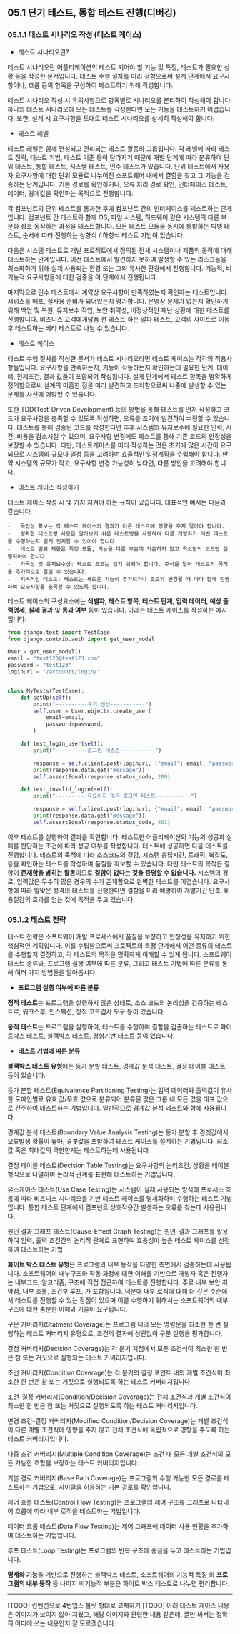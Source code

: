 ## 05.1 단기 테스트, 통합 테스트 진행(디버깅)

### 05.1.1 테스트 시나리오 작성 (테스트 케이스)



- 테스트 시나리오란?

테스트 시나리오란 어플리케이션의 테스트 되어야 할 기능 및 특징, 테스트가 필요한 상황 등을 작성한 문서입니다. 테스트 수행 절차를 미리 정함으로써 설계 단계에서 요구사항이나, 흐름 등의 항목을 구성하여 테스트하기 위해 작성합니다.

테스트 시나리오 작성 시 유의사항으로 항목별로 시나리오를 분리하여 작성해야 합니다. 하나의 테스트 시나리오에 모든 테스트를 작성한다면 모든 기능을 테스트하기 어렵습니다. 또한, 설계 시 요구사항을 토대로 테스트 시나리오를 상세히 작성해야 합니다.

- 테스트 레벨

테스트 레벨은 함께 편성되고 관리되는 테스트 활동의 그룹입니다. 각 레벨에 따라 테스트 전략, 테스트 기법, 테스트 기준 등이 달라지기 때문에 개발 단계에 따라 분류하여 단위 테스트, 통합 테스트, 시스템 테스트, 인수 테스트가 있습니다. 단위 테스트에서 사용자 요구사항에 대한 단위 모듈로 나누어진 소프트웨어 내에서 결함을 찾고 그 기능을 검증하는 단계입니다. 기본 경로를 확인하거나, 오류 처리 경로 확인, 인터페이스 테스트, 데이터, 경계값을 확인하는 목적으로 진행합니다.  

각 컴포넌트의 단위 테스트를 통과한 후에 컴포넌트 간의 인터페이스를 테스트하는 단계입니다. 컴포넌트 간 테스트와 함께 OS, 파일 시스템, 하드웨어 같은 시스템의 다른 부분화 상호 동작하는 과정을 테스트합니다. 모든 테스트 모듈을 동시에 통합하는 빅뱅 테스트, 순서에 따라 진행하는 상향식 / 하향식 테스트 기법이 있습니다.  

다음은 시스템 테스트로 개발 프로젝트에서 정의된 전체 시스템이나 제품의 동작에 대해 테스트하는 단계입니다. 이전 테스트에서 발견하지 못하여 발생할 수 있는 리스크들을 최소화하기 위해 실제 사용되는 환경 또는 그와 유사한 환경에서 진행합니다. 기능적, 비기능적 요구사항들에 대한 검증을 이 단계에서 진행됩니다.  

마지막으로 인수 테스트에서 계약상 요구사항이 만족하였는지 확인하는 테스트입니다. 서비스를 배포, 실사용 준비가 되어있는지 평가합니다. 운영상 문제가 없는지 확인하기 위해 백업 및 복원, 유지보수 작업, 보안 취약성, 비정상적인 재난 상황에 대한 테스트를 진행합니다. 비즈니스 고객에게납품 전 테스트 하는 알파 테스트, 고객의 사이트로 이동 후 테스트하는 베타 테스트로 나뉠 수 있습니다.

- 테스트 케이스

테스트 수행 절차를 작성한 문서가 테스트 시나리오라면 테스트 케이스는 각각의 적용사항들입니다. 요구사항을 만족하는지, 기능이 작동하는지 확인하는데 필요한 단계, 데이터, 전제조건, 결과 값들이 포함되어 작성됩니다. 설계 단계에서 테스트 항목을 명확하게 정의함으로써 설계의 미흡한 점을 미리 발견하고 조치함으로써 나중에 발생할 수 있는 문제를 사전에 예방할 수 있습니다.  

또한 TDD(Test-Driven Development) 등의 방법을 통해 테스트를 먼저 작성하고 코드가 요구사항을 충족할 수 있도록 작성하면, 오류를 조기에 발견하여 수정할 수 있습니다. 테스트를 통해 검증된 코드를 작성한다면 추후 시스템의 유지보수에 필요한 인력, 시간, 비용을 감소시킬 수 있으며, 요구사항 변경에도 테스트를 통해 기존 코드의 안정성을 보장할 수 있습니다. 다만, 테스트케이스를 미리 작성하는 것은 초기에 많은 시간이 요구되므로 시스템의 규모나 일정 등을 고려하여 효율적인 일정계획을 수립해야 합니다. 만약 시스템의 규모가 작고, 요구사항 변경 가능성이 낮다면, 다른 방안을 고려해야 합니다.

- 테스트 케이스 작성하기

테스트 케이스 작성 시 몇 가지 지켜야 하는 규칙이 있습니다. 대표적인 예시는 다음과 같습니다.

```
-   독립성 확보는 각 테스트 케이스의 결과가 다른 테스트에 영향을 주지 말아야 합니다.
-   명확한 테스트명 사용은 알아보기 쉬운 테스트명을 사용하여 다른 개발자가 어떤 테스트를 수행하는지 쉽게 인지알 수 있어야 합니다.
-   테스트 범위 제한은 특정 모듈, 기능을 다른 부분에 의존하지 않고 최소한의 코드만 실행되어야 합니다.
-   가독성 및 유지보수성: 테스트 코드는 읽기 쉬워야 합니다. 주석을 달아 테스트의 목적을 추가적으로 알릴 수 있습니다.
-   지속적인 테스트: 테스트는 새로운 기능이 추가되거나 코드가 변경될 때 마다 함께 진행하여 요구사항을 충족할 수 있도록 합니다.
```

테스트 케이스의 구성요소에는 **식별자**, **테스트 항목**, **테스트 단계**, **입력 데이터**, **예상 출력명세**, **실제 결과** 및 **통과 여부** 등이 있습니다. 아래는 테스트 케이스를 작성하는 예시입니다.

```python
from django.test import TestCase
from django.contrib.auth import get_user_model

User = get_user_model()
email = "test123@test123.com"
password = "test123"
loginurl = "/accounts/login/"


class MyTests(TestCase):
    def setUp(self):
        print("----------유저 생성-----------")
        self.user = User.objects.create_user(
            email=email,
            password=password,
        )

    def test_login_user(self):
        print("----------로그인 테스트-----------")

        response = self.client.post(loginurl, {"email": email, "password": password})
        print(response.data.get("message"))
        self.assertEqual(response.status_code, 200)

    def test_invalid_login(self):
        print("----------유요하지 않은 로그인 테스트-----------")

        response = self.client.post(loginurl, {"email": email, "password": "tste123"})
        print(response.data.get("message"))
        self.assertEqual(response.status_code, 401)
```

이후 테스트를 실행하여 결과를 확인합니다. 테스트한 어플리케이션의 기능의 성공과 실패를 판단하는 조건에 따라 성공 여부를 작성합니다. 테스트에 성공하면 다음 테스트를 진행합니다. 테스트의 목적에 따라 소스코드의 결함, 시스템 응답시간, 트래픽, 복잡도, 등을 확인하는 테스트를 작성하여 품질을 확보할 수 있습니다. 다만 테스트의 목적은 결함이 **존재함을 밝히는 활동**이므로 **결함이 없다는 것을 증명할 수 없습니다.** 시스템의 경로, 입력값은 무수히 많은 경우의 수가 존재함으로 완벽한 테스트를 어렵습니다. 요구사항에 따라 알맞은 성격의 테스트를 진행한다면 결함을 미리 예방하여 개발기간 단축, 비용절감의 효과를 얻는 것에 목적을 두고 있습니다.

### 05.1.2 테스트 전략

테스트 전략은 소프트웨어 개발 프로세스에서 품질을 보장하고 안정성을 유지하기 위한 핵심적인 계획입니다. 이를 수립함으로써 프로젝트의 특정 단계에서 어떤 종류의 테스트를 수행할지 결정하고, 각 테스트의 목적을 명확하게 이해할 수 있게 됩니다. 소프트웨어 테스트 종류와, 프로그램 실행 여부에 따른 분류, 그리고 테스트 기법에 따른 분류를 통해 여러 가지 방법들을 알아봅시다.

- **프로그램 실행 여부에 따른 분류**

**정적 테스트**는 프로그램을 실행하지 않은 상태로, 소스 코드의 논리성을 검증하는 테스트로, 워크스루, 인스펙션, 정적 코드검사 도구 등이 있습니다

**동적 테스트**는 프로그램을 실행하여, 테스트를 수행하여 결함을 검출하는 테스트로  화이트박스 테스트, 블랙박스 테스트, 경험기반 테스트 등이 있습니다.

- **테스트 기법에 따른 분류**

**블랙박스 테스트 유형**에는 등가 분할 테스트, 경계값 분석 테스트, 결정 테이블 테스트 등이 있습니다.

등가 분할 테스트(Equivalence Partitioning Testing)는 입력 데이터와 출력값이 유사한 도메인별로 유효 값/무효 값으로 분류되어 분류된 값은 그룹 내 모든 값을 대표 값으로 간주하여 테스트하는 기법입니다. 일반적으로 경계값 분석 테스트와 함께 사용됩니다.

경계값 분석 테스트(Boundary Value Analysis Testing)는 등가 분할 후 경곗값에서 오류발생 확률이 높아, 경곗값을 포함하여 테스트 케이스를 설계하는 기법입니다. 최소값 혹은 최대값의 극한한계는 테스트하는데 사용됩니다.

결정 테이블 테스트(Decision Table Testing)는 요구사항의 논리조건, 상황을 테이블 형식으로 나열하여 논리적 관계를 표현해 테스트하는 기법입니다.

유스케이스 테스트(Use Case Testing)는 시스템이 실제 사용되는 방식에 프로세스 흐름에 따라 비즈니스 시나리오를 기반 테스트 케이스를 명세화하여 수행하는 테스트 기법입니다. 통합 테스트 단계에서 컴포넌트 상호작용간 발생하는 오류를 찾는데 사용됩니다.

원인 결과 그래프 테스트(Cause-Effect Graph Testing)는 원인-결과 그래프를 활용하여 입력, 출력 조건간의 논리적 관계로 표현하여 효용성이 높은 테스트 케이스를 선정하여 테스트하는 기법

**화이트 박스 테스트 유형**은 프로그램의 내부 동작을 다양한 측면에서 검증하는데 사용됩니다. 소프트웨어의 내부구조와 작동 과정에 대한 이해를 기반으로 개발자 혹은 진행자는 내부코드, 알고리즘, 구조에 직접 접근하여 테스트를 진행합니다. 주로 내부 보안 취약점, 내부 흐름, 조건부 루프, 가 포함됩니다. 덕분에 내부 로직에 대해 더 깊은 수준에서 테스트를 진행할 수 있는 장점이 있으며 이를 수행하기 위해서는 소프트웨어의 내부 구조에 대한 충분한 이해와 기술이 요구됩니다.

구문 커버리지(Statment Coverage)는 프로그램 내의 모든 명령문을 최소한 한 번 실행하는 테스트 커버리지 유형으로, 조건의 결과에 상관없이 구문 실행을 평가합니다.

결정 커버리지(Decision Coverage)는 각 분기 지점에서 모든 조건식이 최소한 한 번은 참 또는 거짓으로 실행되는 테스트 커버리지입니다.

조건 커버리지(Condition Coverage)는 각 분기의 결정 포인트 내의 개별 조건식이 최소한 한 번은 참 또는 거짓으로 실행되도록 하는 테스트 커버리지입니다.

조건-결정 커버리지(Condition/Decision Coverage)는 전체 조건식과 개별 조건식이 최소한 한 번은 참 또는 거짓으로 실행되도록 하는 테스트 커버리지입니다.

변경 조건-결정 커버리지(Modified Condition/Decision Coverage)는 개별 조건식이 다른 개별 조건식에 영향을 주지 않고 전체 조건식에 독립적으로 영향을 주도록 하는 테스트 커버리지입니다.

다중 조건 커버리지(Multiple Condition Coverage)는 조건 내 모든 개별 조건식의 모든 가능한 조합을 보장하는 테스트 커버리지입니다.

기본 경로 커버리지(Base Path Coverage)는 프로그램의 수행 가능한 모든 경로를 테스트하는 기법으로, 사이클을 허용하는 기본 경로를 확인합니다.

제어 흐름 테스트(Control Flow Testing)는 프로그램의 제어 구조를 그래프로 나타내어 흐름에 따라 내부 로직을 테스트하는 기법입니다.

데이터 흐름 테스트(Data Flow Testing)는 제어 그래프에 데이터 사용 현황을 추가하여 테스트하는 기법입니다.

루프 테스트(Loop Testing)는 프로그램의 반복 구조에 중점을 두고 테스트하는 기법입니다.

**명세와 기능**을 기반으로 진행하는 블랙박스 테스트, 소프트웨어의 기능적 특징 외 **프로그램의 내부 동작** 등 나머지 비기능적 부분은 화이트 박스 테스트로 나누면 편리합니다.

---
[TODO] 컨벤션으로 4번뎁스 불릿 형태로 교체하기
[TODO] 아래 테스트 케이스 내용은 이미지가 보이지 않아 지웠고, 해당 이미지와 관련한 내용 같은데, 글만 봐서는 정확히 어디에 쓰는 내용인지 잘 모르겠습니다.
